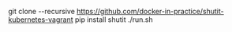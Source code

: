 
git clone --recursive https://github.com/docker-in-practice/shutit-kubernetes-vagrant
pip install shutit
./run.sh
